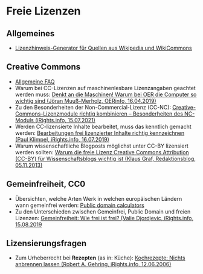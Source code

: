 # Freie Lizenzen 

## Allgemeines

- [Lizenzhinweis-Generator für Quellen aus Wikipedia und WikiCommons](https://lizenzhinweisgenerator.de/)


## Creative Commons

- [Allgemeine FAQ](https://de.creativecommons.net/faqs/)
- Warum bei CC-Lizenzen auf maschinenlesbare Lizenzangaben geachtet werden muss: [Denkt an die Maschinen! Warum bei OER die Computer so wichtig sind (Jöran Muuß-Merholz, OERinfo, 16.04.2019)](https://open-educational-resources.de/denkt-an-die-maschinen-warum-bei-oer-die-computer-so-wichtig-sind/)
- Zu den Besonderheiten der Non-Commercial-Lizenz (CC-NC): [Creative-Commons-Lizenzmodule richtig kombinieren – Besonderheiten des NC-Moduls (iRights.info, 15.07.2021)](https://irights.info/artikel/creative-commons-lizenzmodule-richtig-kombinieren-besonderheiten-des-nc-moduls-non-commercial/31062)
- Werden CC-lizensierte Inhalte bearbeitet, muss das kenntlich gemacht werden: [Bearbeitungen frei lizenzierter Inhalte richtig kennzeichnen (Paul Klimpel, iRights.info, 16.07.2019)](https://irights.info/artikel/bearbeitungen-frei-lizenzierter-inhalte-richtig-kennzeichnen/29555)
- Warum wissenschaftliche Blogposts möglichst unter CC-BY lizensiert werden sollten: [Warum die freie Lizenz Creative Commons Attribution (CC-BY) für Wissenschaftsblogs wichtig ist (Klaus Graf, Redaktionsblog, 05.11.2013)](https://redaktionsblog.hypotheses.org/1769)


## Gemeinfreiheit, CC0

- Übersichten, welche Arten Werk in welchen europäischen Ländern wann gemeinfrei werden: [Public domain calculators](https://lawflow.org/public-domain-calculators/)
- Zu den Unterschieden zwischen Gemeinfrei, Public Domain und freien Lizenzen: [Gemeinfreiheit: Wie frei ist frei? (Valie Djordjevic, iRights.info, 15.08.2019](https://irights.info/artikel/gemeinfreiheit-wie-frei-ist-frei/29619)


## Lizensierungsfragen

- Zum Urheberrecht bei **Rezepten** (as in: Küche): [Kochrezepte: Nichts anbrennen lassen (Robert A. Gehring, iRights.info, 12.06.2006)](https://irights.info/artikel/nichts-anbrennen-lassen/5523)